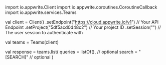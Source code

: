 import io.appwrite.Client
import io.appwrite.coroutines.CoroutineCallback
import io.appwrite.services.Teams

val client = Client()
    .setEndpoint("https://cloud.appwrite.io/v1") // Your API Endpoint
    .setProject("5df5acd0d48c2") // Your project ID
    .setSession("") // The user session to authenticate with

val teams = Teams(client)

val response = teams.list(
    queries = listOf(), // optional
    search = "[SEARCH]" // optional
)
